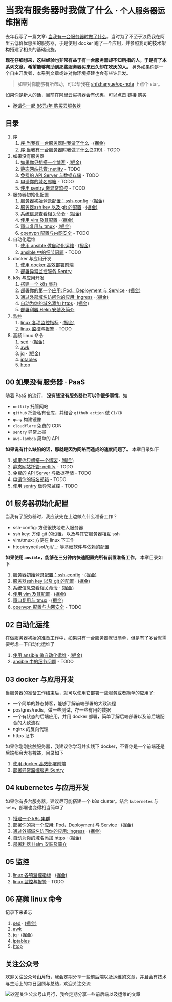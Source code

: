 # 当我有服务器时我做了什么 · <small>个人服务器运维指南</small>

去年我写了一篇文章: [当我有一台服务器时做了什么](https://shanyue.tech/op/when-server)。当时为了不至于浪费我在阿里云低价优惠买的服务器，于是使用 docker 跑了一个应用，并参照我司的技术架构搭建了相关的基础设施。

**现在仔细想来，这些经验也非常有益于有一台服务器却不知所措的人，于是有了本系列文章，希望能够帮助到那些服务器买来已久却在吃灰的人。** 另外如果你是一个自由开发者，本系列文章或许对你环境搭建也会有些许启发。

> 如果对你能够有所帮助，可以帮我在 [shfshanyue/op-note](https://github.com/shfshanyue/op-note) 上点个 star。

如果你是新人的话，目前在阿里云买机器会有优惠，可以点击 [链接](https://www.aliyun.com/1111/2019/group-buying-share?ptCode=FDDDB2D258660CD9C81A96E25077465B647C88CF896EF535&userCode=4sm8juxu&share_source=copy_link) 购买

+ [邀请你一起 86元/年 购买云服务器](https://www.aliyun.com/1111/2019/group-buying-share?ptCode=FDDDB2D258660CD9C81A96E25077465B647C88CF896EF535&userCode=4sm8juxu&share_source=copy_link)

<!--more-->

## 目录

1. 序
    1. [序·当我有一台服务器时我做了什么](https://github.com/shfshanyue/op-note/blob/master/when-server.md) · [(掘金)](https://juejin.im/post/5c9232a8e51d45729b3b71e1)
    1. [序·当我有一台服务器时我做了什么(2019)]() - TODO
1. 如果没有服务器
    1. [如果你只想搭一个博客](https://github.com/shfshanyue/op-note/blob/master/if-you-want-a-blog.md) · [(掘金)](https://juejin.im/post/5db78500f265da4d0a68cef7)
    1. [静态网站托管: netlify]() - TODO
    1. [免费的 API Server 与数据存储]() - TODO
    1. [申请你的域名邮箱]() - TODO
    1. [使用 sentry 做异常监控]() - TODO
1. 服务器初始化配置
    1. [服务器初始登录配置：ssh-config](https://github.com/shfshanyue/op-note/blob/master/init.md) · [(掘金)](https://juejin.im/post/5da724506fb9a04e2a73d96c)
    1. [服务器ssh key 以及 git 的配置](https://github.com/shfshanyue/op-note/blob/master/ssh-setting.md) · [(掘金)](https://juejin.im/post/5da7be00e51d45781c6fcd2d)
    1. [系统信息查看相关命令](https://github.com/shfshanyue/op-note/blob/master/system-info.md) · [(掘金)](https://juejin.im/post/5dad7681f265da5bb86ad2f5)
    1. [使用 vim 及其配置](https://github.com/shfshanyue/op-note/blob/master/vim-config.md) · [(掘金)](https://juejin.im/post/5dae491b5188251d2c4ea40d)
    1. [窗口复用与 tmux](https://github.com/shfshanyue/op-note/blob/master/tmux-config.md) · [(掘金)](https://juejin.im/post/5dafabd86fb9a04df00ef01f)
    1. [openvpn 配置与内网安全](https://github.com/shfshanyue/op-note/blob/master/vpn-config.md) - TODO
1. 自动化运维
    1. [使用 ansible 做自动化运维](https://github.com/shfshanyue/op-note/blob/master/ansible-guide.md) · [(掘金)](https://juejin.im/post/5dafb50c6fb9a04e1325f2ff)
    1. [ansible 中的细节问题](https://github.com/shfshanyue/op-note/blob/master/ansible-problem.md) - TODO
1. docker 与应用开发
    1. [使用 docker 高效部署前端](https://github.com/shfshanyue/op-note/blob/master/deploy-fe-with-docker.md)
    1. [部署异常监控服务 Sentry](https://github.com/shfshanyue/op-note/blob/master/deploy-sentry.md)
1. k8s 与应用开发
    1. [搭建一个 k8s 集群](https://github.com/shfshanyue/learn-k8s)
    1. [部署你的第一个应用: Pod，Deployment 与 Service](https://github.com/shfshanyue/learn-k8s/blob/master/pod.md) · [(掘金)](https://juejin.im/post/5db8c2b46fb9a020256692dc)
    1. [通过外部域名访问你的应用: Ingress](https://github.com/shfshanyue/learn-k8s/blob/master/ingress.md) · [(掘金)](https://juejin.im/post/5db8da4b6fb9a0204520b310)
    1. [自动为你的域名添加 https](https://github.com/shfshanyue/learn-k8s/blob/master/https.md) · [(掘金)](https://juejin.im/post/5db8d94be51d4529f73e2833)
    1. [部署利器 Helm 安装及简介](https://github.com/shfshanyue/learn-k8s/blob/master/helm.md)
1. 监控
    1. [linux 各项监控指标](https://github.com/shfshanyue/op-note/blob/master/linux-monitor.md) · [(掘金)](https://juejin.im/post/5dae57fbf265da5b5b6c7881)
    1. [linux 监控与报警]() - TODO
1. 高频 linux 命令
    1. [sed](https://github.com/shfshanyue/op-note/blob/master/linux-sed.md) · [(掘金)](https://juejin.im/post/5db1053df265da4d57770c30)
    1. [awk](https://github.com/shfshanyue/op-note/blob/master/linux-awk.md)
    1. [jq](https://github.com/shfshanyue/op-note/blob/master/jq.md) · [(掘金)](https://juejin.im/post/5db104f7f265da4d2e121510)
    1. [iptables](https://github.com/shfshanyue/op-note/blob/master/iptables.md)
    1. [htop](https://github.com/shfshanyue/op-note/blob/master/htop.md)

## 00 如果没有服务器 · PaaS

随着 PaaS 的流行， **没有钱没有服务器也可以作很多事情**。如

+ `netlify` 托管网站
+ `github` 托管私有仓库，并结合 `github action` 做 `CI/CD`
+ `quay` 构建镜像
+ `cloudflare` 免费的 CDN
+ `sentry` 异常上报
+ `aws-lambda` 简单的 API

**如果说有什么缺陷的话，那就是因为网络而造成的速度问题了。** 本章目录如下

1. [如果你只想搭一个博客](https://github.com/shfshanyue/op-note/blob/master/if-you-want-a-blog.md) · [(掘金)](https://juejin.im/post/5db78500f265da4d0a68cef7)
1. [静态网站托管: netlify]() - TODO
1. [免费的 API Server 与数据存储]() - TODO
1. [申请你的域名邮箱]() - TODO
1. [使用 sentry 做异常监控]() - TODO

## 01 服务器初始化配置

当我有了服务器时，我应该先在上边做点什么准备工作？

+ ssh-config: 方便很快地进入服务器
+ ssh key: 方便 git 的设置，以及与其它服务器相互 ssh
+ vim/tmux: 方便在 linux 下工作
+ htop/rsync/lsof/git/...: 等基础软件与依赖的配置

**如果使用 `ansible`，能够在三分钟内快速配置完所有前置准备工作。** 本章目录如下

1. [服务器初始登录配置：ssh-config](https://github.com/shfshanyue/op-note/blob/master/init.md) · [(掘金)](https://juejin.im/post/5da724506fb9a04e2a73d96c)
1. [服务器ssh key 以及 git 的配置](https://github.com/shfshanyue/op-note/blob/master/ssh-setting.md) · [(掘金)](https://juejin.im/post/5da7be00e51d45781c6fcd2d)
1. [系统信息查看相关命令](https://github.com/shfshanyue/op-note/blob/master/system-info.md) · [(掘金)](https://juejin.im/post/5dad7681f265da5bb86ad2f5)
1. [使用 vim 及其配置](https://github.com/shfshanyue/op-note/blob/master/vim-config.md) · [(掘金)](https://juejin.im/post/5dae491b5188251d2c4ea40d)
1. [窗口复用与 tmux](https://github.com/shfshanyue/op-note/blob/master/tmux-config.md) · [(掘金)](https://juejin.im/post/5dafabd86fb9a04df00ef01f)
1. [openvpn 配置与内网安全](https://github.com/shfshanyue/op-note/blob/master/vpn-config.md) - TODO

## 02 自动化运维

在做服务器初始的准备工作中，如果只有一台服务器就很简单，但是有了多台就需要考虑一下自动化运维了

1. [使用 ansible 做自动化运维](https://github.com/shfshanyue/op-note/blob/master/ansible-guide.md) · [(掘金)](https://juejin.im/post/5dafb50c6fb9a04e1325f2ff)
1. [ansible 中的细节问题](https://github.com/shfshanyue/op-note/blob/master/ansible-problem.md) - TODO

## 03 docker 与应用开发

当服务器的准备工作结束后，就可以使用它部署一些服务或者简单的应用了: 

+ 一个简单的静态博客，能够了解前端部署的大致流程
+ postgres/redis，做一些测试，存一些有用的数据
+ 一个有状态的后端应用，并用 docker 部署，简单了解后端部署以及前后端配合的大致流程
+ nginx 的反向代理
+ https 证书

如果你刚刚接触服务器，我建议你学习并实践下 docker，不管你是一个前端还是后端都会大有裨益，目录如下

1. [使用 docker 高效部署前端](https://github.com/shfshanyue/op-note/blob/master/deploy-fe-with-docker.md)
1. [部署异常监控服务 Sentry](https://github.com/shfshanyue/op-note/blob/master/deploy-sentry.md)

## 04 kubernetes 与应用开发

如果你有多台服务器，建议尽可能搭建一个 k8s cluster。结合 `kubernetes` 与 `helm`，部署也变得相当简单了

1. [搭建一个 k8s 集群](https://github.com/shfshanyue/learn-k8s)
1. [部署你的第一个应用: Pod，Deployment 与 Service](https://github.com/shfshanyue/learn-k8s/blob/master/pod.md) · [(掘金)](https://juejin.im/post/5db8c2b46fb9a020256692dc)
1. [通过外部域名访问你的应用: Ingress](https://github.com/shfshanyue/learn-k8s/blob/master/ingress.md) · [(掘金)](https://juejin.im/post/5db8da4b6fb9a0204520b310)
1. [自动为你的域名添加 https](https://github.com/shfshanyue/learn-k8s/blob/master/https.md) · [(掘金)](https://juejin.im/post/5db8d94be51d4529f73e2833)
1. [部署利器 Helm 安装及简介](https://github.com/shfshanyue/learn-k8s/blob/master/helm.md)

## 05 监控

1. [linux 各项监控指标](https://github.com/shfshanyue/op-note/blob/master/linux-monitor.md) · [(掘金)](https://juejin.im/post/5dae57fbf265da5b5b6c7881)
1. [linux 监控与报警]() - TODO

## 06 高频 linux 命令

记录下来备忘

1. [sed](https://github.com/shfshanyue/op-note/blob/master/linux-sed.md) · [(掘金)](https://juejin.im/post/5db1053df265da4d57770c30)
1. [awk](https://github.com/shfshanyue/op-note/blob/master/linux-awk.md)
1. [jq](https://github.com/shfshanyue/op-note/blob/master/jq.md) · [(掘金)](https://juejin.im/post/5db104f7f265da4d2e121510)
1. [iptables](https://github.com/shfshanyue/op-note/blob/master/iptables.md)
1. [htop](https://github.com/shfshanyue/op-note/blob/master/htop.md)

## 关注公众号

欢迎关注公众号**山月行**，我会定期分享一些前后端以及运维的文章，并且会有技术与生活上的每日回顾与总结，欢迎关注交流

![欢迎关注公众号山月行，我会定期分享一些前后端以及运维的文章](https://shanyue.tech/qrcode.jpg)

